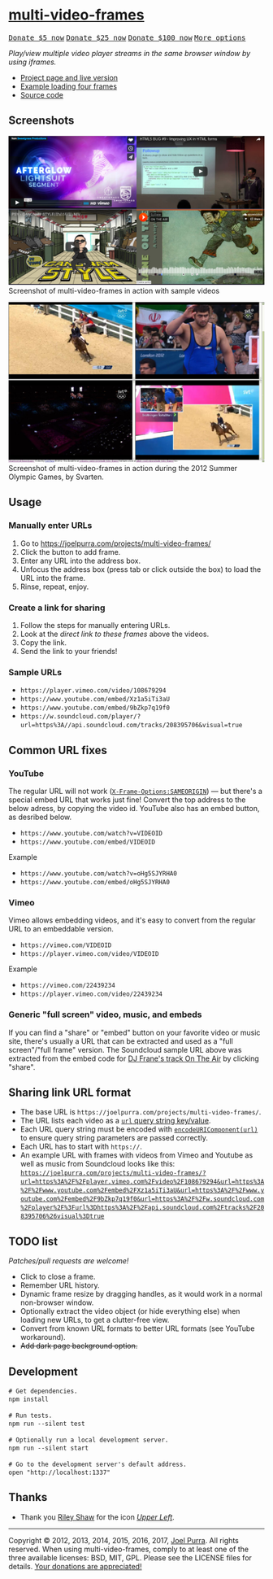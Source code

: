 # [multi-video-frames](https://joelpurra.com/projects/multi-video-frames/)

<p class="donate">
    <a href="https://joelpurra.com/donate/proceed/?amount=5&currency=usd"><kbd>Donate $5 now</kbd></a>
    <a href="https://joelpurra.com/donate/proceed/?amount=25&currency=usd"><kbd>Donate $25 now</kbd></a>
    <a href="https://joelpurra.com/donate/proceed/?amount=100&currency=usd&invoice=true"><kbd>Donate $100 now</kbd></a>
    <a href="https://joelpurra.com/donate/"><kbd>More options</kbd></a>
</p>

*Play/view multiple video player streams in the same browser window by using iframes.*

- [Project page and live version](https://joelpurra.com/projects/multi-video-frames/)
- [Example loading four frames](https://joelpurra.com/projects/multi-video-frames/?url=https%3A%2F%2Fplayer.vimeo.com%2Fvideo%2F108679294&url=https%3A%2F%2Fwww.youtube.com%2Fembed%2FXz1a5iTi3aU&url=https%3A%2F%2Fwww.youtube.com%2Fembed%2F9bZkp7q19f0&url=https%3A%2F%2Fw.soundcloud.com%2Fplayer%2F%3Furl%3Dhttps%3A%2F%2Fapi.soundcloud.com%2Ftracks%2F208395706%26visual%3Dtrue)
- [Source code](https://github.com/joelpurra/multi-video-frames/)



## Screenshots

[![Screenshot of multi-video-frames in action with sample videos](resources/screenshot/screenshot-2017-01-30T210148Z.png)](https://joelpurra.com/projects/multi-video-frames/?url=https%3A%2F%2Fplayer.vimeo.com%2Fvideo%2F108679294&url=https%3A%2F%2Fwww.youtube.com%2Fembed%2FXz1a5iTi3aU&url=https%3A%2F%2Fwww.youtube.com%2Fembed%2F9bZkp7q19f0&url=https%3A%2F%2Fw.soundcloud.com%2Fplayer%2F%3Furl%3Dhttps%3A%2F%2Fapi.soundcloud.com%2Ftracks%2F208395706%26visual%3Dtrue)  
Screenshot of multi-video-frames in action with sample videos

![Screenshot of multi-video-frames in action during the 2012 Summer Olympic Games, by Svarten](resources/screenshot/sample-olympic-games-summer-2012.jpg)  
Screenshot of multi-video-frames in action during the 2012 Summer Olympic Games, by Svarten.



## Usage

### Manually enter URLs

1. Go to https://joelpurra.com/projects/multi-video-frames/
1. Click the button to add frame.
1. Enter any URL into the address box.
1. Unfocus the address box (press tab or click outside the box) to load the URL into the frame.
1. Rinse, repeat, enjoy.


### Create a link for sharing

1. Follow the steps for manually entering URLs.
1. Look at the *direct link to these frames* above the videos.
1. Copy the link.
1. Send the link to your friends!


### Sample URLs

- `https://player.vimeo.com/video/108679294`
- `https://www.youtube.com/embed/Xz1a5iTi3aU`
- `https://www.youtube.com/embed/9bZkp7q19f0`
- `https://w.soundcloud.com/player/?url=https%3A//api.soundcloud.com/tracks/208395706&visual=true`



## Common URL fixes

### YouTube

The regular URL will not work ([`X-Frame-Options:SAMEORIGIN`](https://google.com/?q=X-Frame-Options:SAMEORIGIN)) &mdash; but there's a special embed URL that works just fine! Convert the top address to the below adress, by copying the video id. YouTube also has an embed button, as desribed below.

- `https://www.youtube.com/watch?v=VIDEOID`
- `https://www.youtube.com/embed/VIDEOID`

Example

- `https://www.youtube.com/watch?v=oHg5SJYRHA0`
- `https://www.youtube.com/embed/oHg5SJYRHA0`


### Vimeo

Vimeo allows embedding videos, and it's easy to convert from the regular URL to an embeddable version.

- `https://vimeo.com/VIDEOID`
- `https://player.vimeo.com/video/VIDEOID`

Example

- `https://vimeo.com/22439234`
- `https://player.vimeo.com/video/22439234`



### Generic "full screen" video, music, and embeds

If you can find a "share" or "embed" button on your favorite video or music site, there's usually a URL that can be extracted and used as a "full screen"/"full frame" version. The Soundcloud sample URL above was extracted from the embed code for [DJ Frane's track
On The Air](https://soundcloud.com/djfrane/on-the-air) by clicking "share".



## Sharing link URL format

- The base URL is `https://joelpurra.com/projects/multi-video-frames/`.
- The URL lists each video as a [`url` query string key/value](https://url.spec.whatwg.org/#syntax-url-query).
- Each URL query string must be encoded with [`encodeURIComponent(url)`](https://developer.mozilla.org/en-US/docs/Web/JavaScript/Reference/Global_Objects/encodeURIComponent) to ensure query string parameters are passed correctly.
- Each URL has to start with `https://`.
- An example URL with frames with videos from Vimeo and Youtube as well as music from Soundcloud looks like this: [`https://joelpurra.com/projects/multi-video-frames/?url=https%3A%2F%2Fplayer.vimeo.com%2Fvideo%2F108679294&url=https%3A%2F%2Fwww.youtube.com%2Fembed%2FXz1a5iTi3aU&url=https%3A%2F%2Fwww.youtube.com%2Fembed%2F9bZkp7q19f0&url=https%3A%2F%2Fw.soundcloud.com%2Fplayer%2F%3Furl%3Dhttps%3A%2F%2Fapi.soundcloud.com%2Ftracks%2F208395706%26visual%3Dtrue`](https://joelpurra.com/projects/multi-video-frames/?url=https%3A%2F%2Fplayer.vimeo.com%2Fvideo%2F108679294&url=https%3A%2F%2Fwww.youtube.com%2Fembed%2FXz1a5iTi3aU&url=https%3A%2F%2Fwww.youtube.com%2Fembed%2F9bZkp7q19f0&url=https%3A%2F%2Fw.soundcloud.com%2Fplayer%2F%3Furl%3Dhttps%3A%2F%2Fapi.soundcloud.com%2Ftracks%2F208395706%26visual%3Dtrue)



## TODO list

*Patches/pull requests are welcome!*

- Click to close a frame.
- Remember URL history.
- Dynamic frame resize by dragging handles, as it would work in a normal non-browser window.
- Optionally extract the video object (or hide everything else) when loading new URLs, to get a clutter-free view.
- Convert from known URL formats to better URL formats (see YouTube workaround).
- ~~Add dark page background option.~~



## Development

```shell
# Get dependencies.
npm install

# Run tests.
npm run --silent test

# Optionally run a local development server.
npm run --silent start

# Go to the development server's default address.
open "http://localhost:1337"
```



## Thanks

- Thank you [Riley Shaw](http://rileyjshaw.com/) for the icon [*Upper Left*](https://thenounproject.com/term/upper-left/294472/).




---



Copyright &copy; 2012, 2013, 2014, 2015, 2016, 2017, [Joel Purra](https://joelpurra.com/). All rights reserved. When using multi-video-frames, comply to at least one of the three available licenses: BSD, MIT, GPL. Please see the LICENSE files for details. [Your donations are appreciated!](https://joelpurra.com/donate/)
